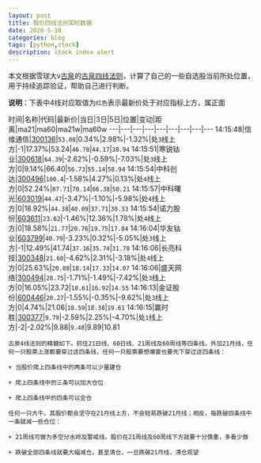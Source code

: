 ```yaml
---
layout: post
title: 股价四线法则实时数据
date: 2020-5-10
categories: blog
tags: [python,stock]
description: stock index alert
---
```



本文根据雪球大v[古泉](https://xueqiu.com/u/7148646888)的[古泉四线法则](https://xueqiu.com/7148646888/130498192)，计算了自己的一些自选股当前所处位置，用于持续追踪验证，帮助自己进行判断。

**说明**：下表中4线对应取值为`红色`表示最新价处于对应指标上方，属正面

时间|名称|代码|最新价|当日|3日|5日|位置|变动|距离|ma21|ma60|ma21w|ma60w
---|---|---|---|---|---|---|---|---
14:15:48|信维通信|[300136](https://xueqiu.com/S/SZ300136)|`53.08`|0.34%|2.98%|-1.32%|处`3`线上方|-1|17.37%|53.24|`46.78`|`44.17`|`38.94`
14:15:51|寒锐钴业|[300618](https://xueqiu.com/S/SZ300618)|`64.39`|-2.62%|-0.59%|-7.03%|处`3`线上方|0|9.14%|66.40|`56.73`|`55.14`|`58.94`
14:15:54|中科创达|[300496](https://xueqiu.com/S/SZ300496)|`100.4`|-1.58%|4.27%|0.13%|处`4`线上方|0|52.24%|`87.71`|`70.14`|`66.38`|`50.21`
14:15:57|中科曙光|[603019](https://xueqiu.com/S/SH603019)|`44.47`|-3.47%|-1.10%|-5.98%|处`4`线上方|0|18.92%|`44.38`|`40.09`|`37.71`|`30.33`
14:15:54|诺力股份|[603611](https://xueqiu.com/S/SH603611)|`23.62`|-1.46%|12.36%|1.78%|处`4`线上方|0|18.58%|`21.77`|`20.76`|`19.75`|`17.84`
14:16:04|华友钴业|[603799](https://xueqiu.com/S/SH603799)|`40.79`|-3.23%|0.32%|-5.05%|处`3`线上方|-1|12.49%|41.74|`37.16`|`35.74`|`31.78`
14:16:06|长亮科技|[300348](https://xueqiu.com/S/SZ300348)|`21.68`|-4.62%|2.31%|-3.18%|处`4`线上方|0|25.63%|`20.88`|`18.14`|`17.33`|`14.07`
14:16:06|盛天网络|[300494](https://xueqiu.com/S/SZ300494)|`20.75`|-1.71%|-1.49%|-7.42%|处`3`线上方|0|16.05%|23.72|`18.61`|`16.92`|`14.55`
14:16:13|金证股份|[600446](https://xueqiu.com/S/SH600446)|`20.27`|-1.55%|-0.35%|-9.62%|处`3`线上方|0|4.74%|21.06|`18.59`|`18.38`|`19.61`
14:16:15|赢时胜|[300377](https://xueqiu.com/S/SZ300377)|`9.79`|-2.59%|2.25%|-4.70%|处`1`线上方|-2|-2.02%|9.88|`9.48`|9.89|10.81

```
古泉4线法则的精髓如下。抓住21日线、60日线、21周线及60周线等四条线，外加21月线，任何一只股票上涨都要穿过这四条线，任何一只股票要想爆雷也要先下穿过这四条线：

+ 当股价爬上四条线中的两条可以少量建仓

+ 爬上四条线中的三条可以加大仓位

+ 爬上四条线中的四条可以全仓

任何一只大牛，其股价都会坚守在21月线上方，不会轻易跌破21月线；相反，每跌破四条线中一条就减一些仓位：

+ 21周线可做为多空分水岭及警戒线，股价在21周线及60周线下方就要十分慎重，多看少做

+ 跌破全部四条线就要大幅减仓，甚至清仓，一旦跌破21月线，清仓观望
```
